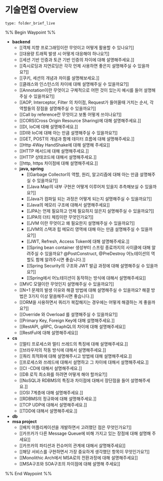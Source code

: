# 기술면접 Overview
 
```ccard
type: folder_brief_live
```
 

%% Begin Waypoint %%
- **backend**
	- [[객체 지향 프로그래밍이란 무엇이고 어떻게 활용할 수 있나요?]]
	- [[대용량 트래픽 발생 시 어떻게 대응해야 하나요?]]
	- [[세션 기반 인증과 토큰 기반 인증의 차이에 대해 설명해주세요.]]
	- [[즉시로딩과 지연로딩은 각각 언제 사용하면 좋은지 설명해주실 수 있을까요?]]
	- [[쿠키, 세션의 개념과 차이를 설명해보세요.]]
	- [[클래스와 인스턴스의 차이에 대해 설명해주실 수 있을까요?]]
	- [[Annotation이란 무엇이고 구체적으로 어떤 것이 있는지 예시를 들어 설명해주실 수 있을까요?]]
	- [[AOP, Interceptor, Filter 의 차이점, Request가 들어올때 거치는 순서, 각 역할들의 장점을 설명해주실 수 있을까요?]]
	- [[Call by reference란 무엇이고 보통 어떻게 쓰이나요?]]
	- [[CORS(Cross Origin Resource Sharing)에 대해 설명해주세요.]]
	- [[DI, IoC에 대해 설명해주세요.]]
	- [[DI와 IoC에 대해 아는 만큼 설명해주실 수 있을까요?]]
	- [[GET, POST의 개념과 함께 데이터 흐름에 대해 설명해주세요.]]
	- [[Http 4Way HandShake에 대해 설명해 주세요]]
	- [[HTTP 메서드에 대해 설명해주세요.]]
	- [[HTTP 상태코드에 대해서 설명해주세요.]]
	- [[http, https 차이점에 대해 설명해주세요.]]
	- **java, spring**
		- [[Garbage Collector의 역할, 원리, 알고리즘에 대해 아는 만큼 설명해주실 수 있을까요?]]
		- [[Java Map의 내부 구현은 어떻게 이루어져 있을지 추측해보실 수 있을까요?]]
		- [[Java가 컴파일 되는 과정은 어떻게 되는지 설명해주실 수 있을까요?]]
		- [[Java의 메모리 구조에 대해서 설명해주세요]]
		- [[JPA는 언제 필요하고 언제 필요하지 않은지 설명해주실 수 있을까요?]]
		- [[JPA의 더티 체킹이란 무엇인가요?]]
		- [[JVM 이란 무엇이고 왜 필요한지 설명해주실 수 있을까요?]]
		- [[JVM의 스택과 힙 메모리 영역에 대해 아는 만큼 설명해주실 수 있을까요?]]
		- [[JWT, Refresh, Access Token에 대해 설명해주세요.]]
		- [[Spring bean container 생성부터 스프링 종료까지의 사이클에 대해 알려주실 수 있을까요? @PostConstruct, @PreDestroy 어노테이션의 역할도 함께 알려주시면 좋습니다.]]
		- [[Spring Security의 구조와 JWT 발급 과정에 대해 설명해주실 수 있을까요?]]
		- [[Spring에서 어노테이션이 동작하는 방식에 대해서 설명해주세요]]
	- [[MVC 모델이란 무엇인지 설명해주실 수 있을까요?]]
	- [[N+1 문제의 발생 이유와 해결 방법에 대해 설명해주실 수 있을까요? 해결 방법은 3가지 이상 말씀해주시면 좋습니다.]]
	- [[ORM을 사용하면서 쿼리가 복잡해지는 경우에는 어떻게 해결하는 게 좋을까요?]]
	- [[Override 와 Overload 를 설명해주실 수 있을까요?]]
	- [[Primary Key, Foreign Key에 대해 설명해주세요.]]
	- [[RestAPI, gRPC, GraphQL의 차이에 대해 설명해주세요]]
	- [[RestFul에 대해 설명해주세요]]
- **cs**
	- [[멀티 프로세스와 멀티 쓰레드의 특징에 대해 설명해주세요.]]
	- [[브라우저의 작동 방식에 대해서 설명해주세요.]]
	- [[쿼리 최적화에 대해 설명해주시고 방법에 대해 설명해주세요.]]
	- [[프로세스와 쓰레드에 대해서 설명하고 그 차이에 대해서 설명해주세요.]]
	- [[CI -CD에 대해서 설명해주세요.]]
	- [[DB 로직 최소화를 하려면 어떻게 해야 할까요?]]
	- [[NoSQL과 RDBMS의 특징과 차이점에 대해서 장단점을 들어 설명해주세요.]]
	- [[OSI 7계층에 대해 설명해주세요.]]
	- [[RDBMS의 정규화에 대해 설명해주세요.]]
	- [[TCP UDP에 대해서 설명해주세요.]]
	- [[TDD에 대해서 설명해주세요.]]
- **db**
- **msa project**
	- [[배치 어플리케이션을 개발하면서 고려했던 점은 무엇인가요?]]
	- [[카프카가 다른 Message Queue에 비해 가지고 있는 장점에 대해 설명해 주세요]]
	- [[카프카의 파티션과 컨슈머의 관계에 대해서 살명해주세요]]
	- [[해당 서비스를 구현하면서 가장 중요하게 생각했던 항목이 무엇인가요?]]
	- [[Monolithic Arch에서 MSA로의 전환과정에 대해 설명해주세요]]
	- [[MSA구조와 SOA구조의 차이점에 대해 설명해 주세요]]

%% End Waypoint %%
